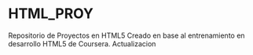 # HTML_PROY
Repositorio de Proyectos en HTML5
Creado en base al entrenamiento en desarrollo HTML5 de Coursera.
Actualizacion
